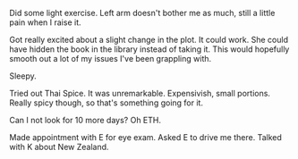 Did some light exercise. Left arm doesn't bother me as much, still a little pain when I raise it.

Got really excited about a slight change in the plot. It could work. She could have hidden the book in the library instead of taking it. This would hopefully smooth out a lot of my issues I've been grappling with.

Sleepy.

Tried out Thai Spice. It was unremarkable. Expensivish, small portions. Really spicy though, so that's something going for it.

Can I not look for 10 more days? Oh ETH.

Made appointment with E for eye exam. Asked E to drive me there. Talked with K about New Zealand.
